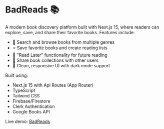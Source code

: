 
# BadReads 📚

A modern book discovery platform built with Next.js 15, where readers can explore, save, and share their favorite books. Features include:

- 📖 Search and browse books from multiple genres
- ⭐ Save favorite books and create reading lists
- 🔖 "Read Later" functionality for future reading
- 🤝 Share book collections with other users
- 🎨 Clean, responsive UI with dark mode support

Built using:
- Next.js 15 with Api Routes (App Router)
- TypeScript
- Tailwind CSS
- Firebase/Firestore
- Clerk Authentication
- Google Books API

Live demo: [BadReads](https://badreadswithm.vercel.app/)
